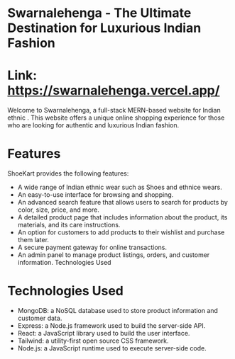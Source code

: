 # Swarnalehenga - The Ultimate Destination for Luxurious Indian Fashion

# Link: https://swarnalehenga.vercel.app/

Welcome to Swarnalehenga, a full-stack MERN-based website for Indian ethnic . This website offers a unique online shopping experience for those who are looking for authentic and luxurious Indian fashion.


# Features

ShoeKart provides the following features:
- A wide range of Indian ethnic wear such as Shoes and ethnice wears.
- An easy-to-use interface for browsing and shopping.
- An advanced search feature that allows users to search for products by color, size, price, and more.
- A detailed product page that includes information about the product, its materials, and its care instructions.
- An option for customers to add products to their wishlist and purchase them later.
- A secure payment gateway for online transactions.
- An admin panel to manage product listings, orders, and customer information. Technologies Used

# Technologies Used


- MongoDB: a NoSQL database used to store product information and customer data.
- Express: a Node.js framework used to build the server-side API.
- React: a JavaScript library used to build the user interface.
- Tailwind: a utility-first open source CSS framework.
- Node.js: a JavaScript runtime used to execute server-side code.
